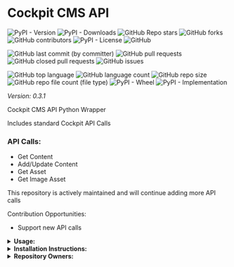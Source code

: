 # Cockpit CMS API

![PyPI - Version](https://img.shields.io/pypi/v/cockpit-api)
![PyPI - Downloads](https://img.shields.io/pypi/dd/cockpit-api)
![GitHub Repo stars](https://img.shields.io/github/stars/Knuckles-Team/cockpit-api)
![GitHub forks](https://img.shields.io/github/forks/Knuckles-Team/cockpit-api)
![GitHub contributors](https://img.shields.io/github/contributors/Knuckles-Team/cockpit-api)
![PyPI - License](https://img.shields.io/pypi/l/cockpit-api)
![GitHub](https://img.shields.io/github/license/Knuckles-Team/cockpit-api)

![GitHub last commit (by committer)](https://img.shields.io/github/last-commit/Knuckles-Team/cockpit-api)
![GitHub pull requests](https://img.shields.io/github/issues-pr/Knuckles-Team/cockpit-api)
![GitHub closed pull requests](https://img.shields.io/github/issues-pr-closed/Knuckles-Team/cockpit-api)
![GitHub issues](https://img.shields.io/github/issues/Knuckles-Team/cockpit-api)

![GitHub top language](https://img.shields.io/github/languages/top/Knuckles-Team/cockpit-api)
![GitHub language count](https://img.shields.io/github/languages/count/Knuckles-Team/cockpit-api)
![GitHub repo size](https://img.shields.io/github/repo-size/Knuckles-Team/cockpit-api)
![GitHub repo file count (file type)](https://img.shields.io/github/directory-file-count/Knuckles-Team/cockpit-api)
![PyPI - Wheel](https://img.shields.io/pypi/wheel/cockpit-api)
![PyPI - Implementation](https://img.shields.io/pypi/implementation/cockpit-api)

*Version: 0.3.1*

Cockpit CMS API Python Wrapper

Includes standard Cockpit API Calls

### API Calls:
- Get Content
- Add/Update Content
- Get Asset
- Get Image Asset

This repository is actively maintained and will continue adding more API calls

Contribution Opportunities:
- Support new API calls

<details>
  <summary><b>Usage:</b></summary>

```python
#!/usr/bin/python
# coding: utf-8
import cockpit_api

token = "<TOKEN>"
api_url = "<COCKPIT API URL>"
client = cockpit_api.Api(url=api_url, token=token)

content = client.get_content(model="<COLLECTION/SINGLETON>")
print(content)
```

</details>

<details>
  <summary><b>Installation Instructions:</b></summary>

```bash
python -m pip install cockpit-api
```

</details>

<details>
  <summary><b>Repository Owners:</b></summary>


<img width="100%" height="180em" src="https://github-readme-stats.vercel.app/api?username=Knucklessg1&show_icons=true&hide_border=true&&count_private=true&include_all_commits=true" />

![GitHub followers](https://img.shields.io/github/followers/Knucklessg1)
![GitHub User's stars](https://img.shields.io/github/stars/Knucklessg1)
</details>
